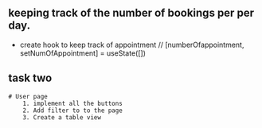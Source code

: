 ## keeping track of the number of bookings per per day.
- create hook to keep track of appointment 
// [numberOfappointment, setNumOfAppointment] = useState([])

## task two
    # User page
        1. implement all the buttons
        2. Add filter to to the page
        3. Create a table view